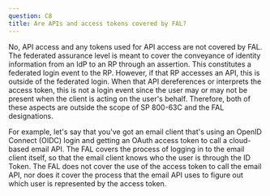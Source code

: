 ```yaml
---
question: C8
title: Are APIs and access tokens covered by FAL?
---
```


No, API access and any tokens used for API access are not covered by FAL. The federated assurance level is meant to cover the conveyance of identity information from an IdP to an RP through an assertion. This constitutes a federated login event to the RP. However, if that RP accesses an API, this is outside of the federated login. When that API dereferences or interprets the access token, this is not a login event since the user may or may not be present when the client is acting on the user's behalf. Therefore, both of these aspects are outside the scope of SP 800-63C and the FAL designations.

For example, let's say that you've got an email client that's using an OpenID Connect (OIDC) login and getting an OAuth access token to call a cloud-based email API. The FAL covers the process of logging in to the email client itself, so that the email client knows who the user is through the ID Token. The FAL does not cover the use of the access token to call the email API, nor does it cover the process that the email API uses to figure out which user is represented by the access token. 
